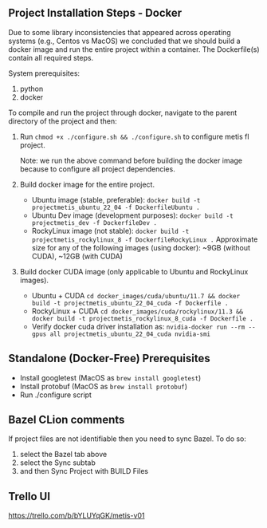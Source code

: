 ## Project Installation Steps - Docker
Due to some library inconsistencies that appeared across operating systems (e.g., Centos vs MacOS) we concluded that we
should build a docker image and run the entire project within a container. The Dockerfile(s) contain all required steps.

System prerequisites:

1. python
2. docker

To compile and run the project through docker, navigate to the parent directory of the project and then:

1. Run `chmod +x ./configure.sh && ./configure.sh` to configure metis fl project.
   
   Note: we run the above command before building the docker image because to configure all project dependencies.

2. Build docker image for the entire project.
   - Ubuntu image (stable, preferable): `docker build -t projectmetis_ubuntu_22_04 -f DockerfileUbuntu .`
   - Ubuntu Dev image (development purposes): `docker build -t projectmetis_dev -f DockerfileDev .` 
   - RockyLinux image (not stable): `docker build -t projectmetis_rockylinux_8 -f DockerfileRockyLinux .`
   Approximate size for any of the following images (using docker): ~9GB (without CUDA), ~12GB (with CUDA)
   
4. Build docker CUDA image (only applicable to Ubuntu and RockyLinux images).
   - Ubuntu + CUDA `cd docker_images/cuda/ubuntu/11.7 && docker build -t projectmetis_ubuntu_22_04_cuda -f Dockerfile .`
   - RockyLinux + CUDA `cd docker_images/cuda/rockylinux/11.3 && docker build -t projectmetis_rockylinux_8_cuda -f Dockerfile .`
   - Verify docker cuda driver installation as: `nvidia-docker run --rm --gpus all projectmetis_ubuntu_22_04_cuda nvidia-smi`

## Standalone (Docker-Free) Prerequisites
- Install googletest (MacOS as `brew install googletest`)
- Install protobuf (MacOS as `brew install protobuf`)
- Run ./configure script 

## Bazel CLion comments 
If project files are not identifiable then you need to sync Bazel. To do so:

1. select the Bazel tab above
2. select the Sync subtab
3. and then Sync Project with BUILD Files

## Trello UI
https://trello.com/b/bYLUYqGK/metis-v01

